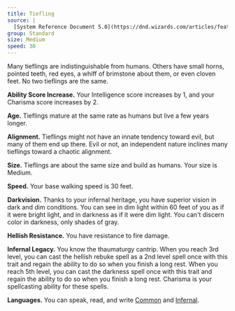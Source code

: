 ```yaml
---
title: Tiefling
source: |
  [System Reference Document 5.0](https://dnd.wizards.com/articles/features/systems-reference-document-srd)
group: Standard
size: Medium
speed: 30
---
```


Many tieflings are indistinguishable from humans. Others have small horns, pointed teeth, red eyes, a whiff of brimstone about them, or even cloven feet. No two tieflings are the same.

**Ability Score Increase.** Your Intelligence score increases by 1, and your Charisma score increases by 2.

**Age.** Tieflings mature at the same rate as humans but live a few years longer.

**Alignment.** Tieflings might not have an innate tendency toward evil, but many of them end up there. Evil or not, an independent nature inclines many tieflings toward a chaotic alignment.

**Size.** Tieflings are about the same size and build as humans. Your size is Medium.

**Speed.** Your base walking speed is 30 feet.

**Darkvision.** Thanks to your infernal heritage, you have superior vision in dark and dim conditions. You can see in dim light within 60 feet of you as if it were bright light, and in darkness as if it were dim light. You can't discern color in darkness, only shades of gray.

**Hellish Resistance.** You have resistance to fire damage.

**Infernal Legacy.** You know the thaumaturgy cantrip. When you reach 3rd level, you can cast the hellish rebuke spell as a 2nd level spell once with this trait and regain the ability to do so when you finish a long rest. When you reach 5th level, you can cast the darkness spell once with this trait and regain the ability to do so when you finish a long rest. Charisma is your spellcasting ability for these spells.

**Languages.** You can speak, read, and write [Common](/languages/common/) and [Infernal](/languages/infernal/).
